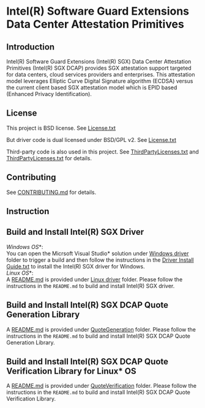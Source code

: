 Intel(R) Software Guard Extensions Data Center Attestation Primitives
================================================

Introduction
-------
Intel(R) Software Guard Extensions (Intel(R) SGX) Data Center Attestation Primitives (Intel(R) SGX DCAP) provides SGX attestation support targeted for data centers, cloud services providers and enterprises. This attestation model leverages Elliptic Curve Digital Signature algorithm (ECDSA) versus the current client based SGX attestation model which is EPID based (Enhanced Privacy Identification).

License
-------
This project is BSD license. See [License.txt](License.txt)

But driver code is dual licensed under BSD/GPL v2. See [License.txt](driver/linux/License.txt)

Third-party code is also used in this project. See [ThirdPartyLicenses.txt](QuoteGeneration/ThirdPartyLicenses.txt) and [ThirdPartyLicenses.txt](QuoteVerification/ThirdPartyLicenses.txt) for details.

Contributing
-------
See [CONTRIBUTING.md](CONTRIBUTING.md) for details.

Instruction
-------
## Build and Install Intel(R) SGX Driver
**Windows* OS**:    
    You can open the Micrsoft Visual Studio* solution under [Windows driver](driver/win) folder to trigger a build and then follow the instructions in the [Driver Install Guide.txt](driver/win/Driver%20Install%20Guide.txt) to install the Intel(R) SGX driver for Windows.  
**Linux* OS**:    
    A [README.md](driver/linux/README.md) is provided under [Linux driver](driver/linux) folder. Please follow the instructions in the `README.md` to build and install Intel(R) SGX driver.

## Build and Install Intel(R) SGX DCAP Quote Generation Library
A [README.md](QuoteGeneration/README.md) is provided under [QuoteGeneration](QuoteGeneration) folder. Please follow the instructions in the `README.md` to build and install Intel(R) SGX DCAP Quote Generation Library.

## Build and Install Intel(R) SGX DCAP Quote Verification Library for Linux* OS
A [README.md](QuoteVerification/README.md) is provided under [QuoteVerification](QuoteVerification) folder. Please follow the instructions in the `README.md` to build and install Intel(R) SGX DCAP Quote Verification Library.

